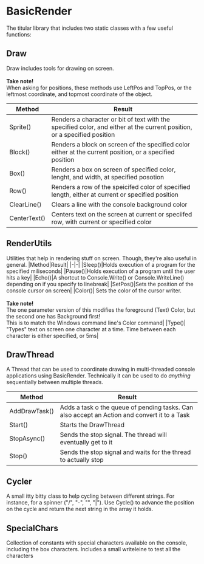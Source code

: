 # BasicRender
The titular library that includes two static classes with a few useful functions:

## Draw
Draw includes tools for drawing on screen.
<br><br><b>Take note!</b><br> 
When asking for positions, these methods use LeftPos and TopPos, or the leftmost coordinate, and topmost coordinate of the object.

|Method|Result|
|-|-|
|Sprite()|Renders a character or bit of text with the specified color, and either at the current position, or a specified position|
|Block()|Renders a block on screen of the specified color either at the current position, or a specified position|
|Box()|Renders a box on screen of specified color, lenght, and width, at specified posotion|
|Row()|Renders a row of the speicifed color of specified length, either at current or specified position|
|ClearLine()|Clears a line with the console background color|
|CenterText()|Centers text on the screen at current or speciifed row, with current or specified color|

## RenderUtils
Utilities that help in rendering stuff on screen. Though, they're also useful in general.
|Method|Result|
|-|-|
|Sleep()|Holds execution of a program for the specified miliseconds|
|Pause()|Holds execution of a program until the user hits a key|
|Echo()|A shortcut to Console.Write() or Console.WriteLine() depending on if you specify to linebreak|
|SetPos()|Sets the position of the console cursor on screen|
|Color()| Sets the color of the cursor writer. <br><br><b>Take note!</b><br> The one parameter version of this modifies the foreground (Text) Color, but the second one has Background first! <br>This is to match the Windows command line's Color command|
|Type()| "Types" text on screen one character at a time. Time between each character is either specified, or 5ms|

## DrawThread
A Thread that can be used to coordinate drawing in multi-threaded console applications using BasicRender. Technically it can be used to do *anything* sequentially between multiple threads.

|Method|Result|
|-|-|
|AddDrawTask()|Adds a task o the queue of pending tasks. Can also accept an Action and convert it to a Task|
|Start()|Starts the DrawThread|
|StopAsync()|Sends the stop signal. The thread will eventually get to it|
|Stop()|Sends the stop signal and waits for the thread to actually stop|

## Cycler
A small itty bitty class to help cycling between different strings. For instance, for a spinner ("/", "-", "\", "|"). Use Cycle() to advance the position on the cycle and return the next string in the array it holds.

## SpecialChars
Collection of constants with special characters available on the console, including the box characters. Includes a small writeleine to test all the characters
